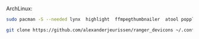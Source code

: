 

ArchLinux:
```bash
sudo pacman -S --needed lynx  highlight  ffmpegthumbnailer  atool poppler imagemagick
```

```bash
git clone https://github.com/alexanderjeurissen/ranger_devicons ~/.config/ranger/plugins/ranger_devicons
```
